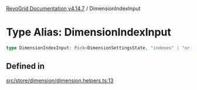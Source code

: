 [RevoGrid Documentation v4.14.7](README.md) / DimensionIndexInput

# Type Alias: DimensionIndexInput

```ts
type DimensionIndexInput: Pick<DimensionSettingsState, "indexes" | "originItemSize" | "indexToItem">;
```

## Defined in

[src/store/dimension/dimension.helpers.ts:13](https://github.com/revolist/revogrid/blob/1dd2182aeba2c7ed876161836e4edd5b0fccb479/src/store/dimension/dimension.helpers.ts#L13)
